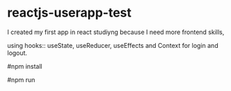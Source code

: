 # reactjs-userapp-test

I created my first app in react studiyng because I need more frontend skills, 

using hooks::  useState, useReducer, useEffects and Context for login and logout. 

#npm install


#npm run 
